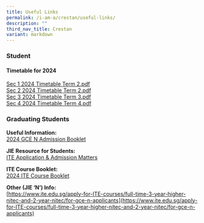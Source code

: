 ```yaml
---
title: Useful Links
permalink: /i-am-a/crestan/useful-links/
description: ""
third_nav_title: Crestan
variant: markdown
---
```

### Student

#### Timetable for 2024

[Sec 1 2024 Timetable Term 2.pdf](/files/2024_timetable_sec1_term2.pdf) <br>
[Sec 2 2024 Timetable Term 2.pdf](/files/2024_timetable_sec2_term2.pdf)<br>
[Sec 3 2024 Timetable Term 3.pdf](/files/2024_timetable_sec3_term2.pdf)<br>
[Sec 4 2024 Timetable Term 4.pdf](/files/2024_timetable_sec4_term2.pdf)




### Graduating Students


**Useful Information:**<br>
[2024 GCE N Admission Booklet](/files/2024_gce_n_admission_booklet.pdf)

**JIE Resource for Students:**<br>
[ITE Application &amp; Admission Matters](/files/2023_jie_resources_v2.pdf)

**ITE Course Booklet:**<br>
[2024 ITE Course Booklet](/files/2024_ite_course_booklet.pdf)

**Other (JIE ‘N’) Info:**<br>
[https://www.ite.edu.sg/apply-for-ITE-courses/full-time-3-year-higher-nitec-and-2-year-nitec/for-gce-n-applicants](https://www.ite.edu.sg/apply-for-ITE-courses/full-time-3-year-higher-nitec-and-2-year-nitec/for-gce-n-applicants)